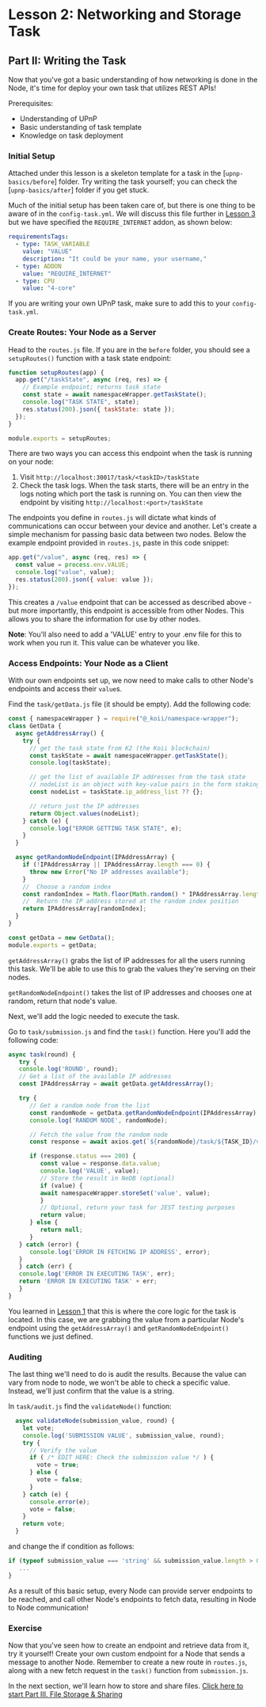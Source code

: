 # Lesson 2: Networking and Storage Task

## Part II: Writing the Task

Now that you've got a basic understanding of how networking is done in the Node, it's time for deploy your own task that utilizes REST APIs!

Prerequisites:

- Understanding of UPnP
- Basic understanding of task template
- Knowledge on task deployment

### Initial Setup

Attached under this lesson is a skeleton template for a task in the [`upnp-basics/before`] folder. Try writing the task yourself; you can check the [`upnp-basics/after`] folder if you get stuck.

Much of the initial setup has been taken care of, but there is one thing to be aware of in the `config-task.yml`. We will discuss this file further in [Lesson 3](../Lesson%203/README.md) but we have specified the `REQUIRE_INTERNET` addon, as shown below:

```yml
requirementsTags:
  - type: TASK_VARIABLE
    value: "VALUE"
    description: "It could be your name, your username,"
  - type: ADDON
    value: "REQUIRE_INTERNET"
  - type: CPU
    value: "4-core"
```

If you are writing your own UPnP task, make sure to add this to your `config-task.yml`.

### Create Routes: Your Node as a Server

Head to the `routes.js` file. If you are in the `before` folder, you should see a `setupRoutes()` function with a task state endpoint:

```javascript
function setupRoutes(app) {
  app.get("/taskState", async (req, res) => {
    // Example endpoint; returns task state
    const state = await namespaceWrapper.getTaskState();
    console.log("TASK STATE", state);
    res.status(200).json({ taskState: state });
  });
}

module.exports = setupRoutes;
```

There are two ways you can access this endpoint when the task is running on your node:

1. Visit `http://localhost:30017/task/<taskID>/taskState`
2. Check the task logs. When the task starts, there will be an entry in the logs noting which port the task is running on. You can then view the endpoint by visiting `http://localhost:<port>/taskState`

The endpoints you define in `routes.js` will dictate what kinds of communications can occur between your device and another. Let's create a simple mechanism for passing basic data between two nodes. Below the example endpoint provided in `routes.js`, paste in this code snippet:

```javascript
app.get("/value", async (req, res) => {
  const value = process.env.VALUE;
  console.log("value", value);
  res.status(200).json({ value: value });
});
```

This creates a `/value` endpoint that can be accessed as described above - but more importantly, this endpoint is accessible from other Nodes. This allows you to share the information for use by other nodes.

**Note**: You'll also need to add a 'VALUE' entry to your .env file for this to work when you run it. This value can be whatever you like.

### Access Endpoints: Your Node as a Client

With our own endpoints set up, we now need to make calls to other Node's endpoints and access their `value`s.

Find the `task/getData.js` file (it should be empty). Add the following code:

```javascript
const { namespaceWrapper } = require("@_koii/namespace-wrapper");
class GetData {
  async getAddressArray() {
    try {
      // get the task state from K2 (the Koii blockchain)
      const taskState = await namespaceWrapper.getTaskState();
      console.log(taskState);

      // get the list of available IP addresses from the task state
      // nodeList is an object with key-value pairs in the form stakingKey: ipAddress
      const nodeList = taskState.ip_address_list ?? {};

      // return just the IP addresses
      return Object.values(nodeList);
    } catch (e) {
      console.log("ERROR GETTING TASK STATE", e);
    }
  }

  async getRandomNodeEndpoint(IPAddressArray) {
    if (!IPAddressArray || IPAddressArray.length === 0) {
      throw new Error("No IP addresses available");
    }
    //  Choose a random index
    const randomIndex = Math.floor(Math.random() * IPAddressArray.length);
    //  Return the IP address stored at the random index position
    return IPAddressArray[randomIndex];
  }
}

const getData = new GetData();
module.exports = getData;
```

`getAddressArray()` grabs the list of IP addresses for all the users running this task. We'll be able to use this to grab the values they're serving on their nodes.

`getRandomNodeEndpoint()` takes the list of IP addresses and chooses one at random, return that node's value.

Next, we'll add the logic needed to execute the task.

Go to `task/submission.js` and find the `task()` function. Here you'll add the following code:

```javascript
async task(round) {
   try {
   console.log('ROUND', round);
   // Get a list of the available IP addresses
   const IPAddressArray = await getData.getAddressArray();

   try {
      // Get a random node from the list
      const randomNode = getData.getRandomNodeEndpoint(IPAddressArray);
      console.log('RANDOM NODE', randomNode);

      // Fetch the value from the random node
      const response = await axios.get(`${randomNode}/task/${TASK_ID}/value`);

      if (response.status === 200) {
         const value = response.data.value;
         console.log('VALUE', value);
         // Store the result in NeDB (optional)
         if (value) {
         await namespaceWrapper.storeSet('value', value);
         }
         // Optional, return your task for JEST testing purposes
         return value;
      } else {
         return null;
      }
   } catch (error) {
      console.log('ERROR IN FETCHING IP ADDRESS', error);
   }
   } catch (err) {
   console.log('ERROR IN EXECUTING TASK', err);
   return 'ERROR IN EXECUTING TASK' + err;
   }
}
```

You learned in [Lesson 1](../Lesson%201/README.md) that this is where the core logic for the task is located. In this case, we are grabbing the value from a particular Node's endpoint using the `getAddressArray()` and `getRandomNodeEndpoint()` functions we just defined.

### Auditing

The last thing we'll need to do is audit the results. Because the value can vary from node to node, we won't be able to check a specific value. Instead, we'll just confirm that the value is a string.

In `task/audit.js` find the `validateNode()` function:

```javascript
  async validateNode(submission_value, round) {
    let vote;
    console.log('SUBMISSION VALUE', submission_value, round);
    try {
      // Verify the value
      if ( /* EDIT HERE: Check the submission value */ ) {
        vote = true;
      } else {
        vote = false;
      }
    } catch (e) {
      console.error(e);
      vote = false;
    }
    return vote;
  }
```

and change the if condition as follows:

```javascript
if (typeof submission_value === 'string' && submission_value.length > 0) {
   ...
}
```

As a result of this basic setup, every Node can provide server endpoints to be reached, and call other Node's endpoints to fetch data, resulting in Node to Node communication!

### Exercise

Now that you've seen how to create an endpoint and retrieve data from it, try it yourself! Create your own custom endpoint for a Node that sends a message to another Node. Remember to create a new route in `routes.js`, along with a new fetch request in the `task()` function from `submission.js`.

In the next section, we'll learn how to store and share files. [Click here to start Part III. File Storage & Sharing](./PartIII.md)
